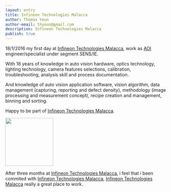 ```yaml
---
layout: entry
title: Infineon Technologies Malacca
author: Thomas Yeun
author-email: thyeun@gmail.com
description: Infineon Technologies Malacca
publish: true
---
```



18/1/2016 my first day at [Infineon Technologies Malacca], work as [AOI] engineer/specialist under segment SENS/IE.

With 18 years of knowledge in auto vision hardware, optics technology, lighting technology, camera features selections, calibration, troubleshooting, analysis skill and process documentation.

And knowledge of auto vision application software, vision algorithm, data management (capturing, reporting and defect density), methodology (image processing and measurement concept), recipe creation and management, binning and sorting.

Happy to be part of [Infineon Technologies Malacca].

<img src=" https://www.infineon.com/export/system/modules/com.infineon.corporatewebsite.frontend/resources/images/logo-desktop-en.png" style="margin: 0 auto; width: 150px;" />

After three months at [Infineon Technologies Malacca], i feel that i been commited with [Infineon Technologies Malacca], [Infineon Technologies Malacca] really a great place to work.

[Infineon Technologies Malacca]: http://www.infineon.com/
[AOI]: https://en.wikipedia.org/wiki/Automated_optical_inspection





